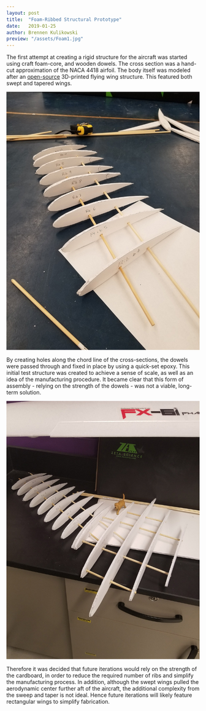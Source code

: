 ```yaml
---
layout: post
title:  "Foam-Ribbed Structural Prototype"
date:   2019-01-25
author: Brennen Kulikowski
preview: "/assets/Foam1.jpg"
---
```


The first attempt at creating a rigid structure for the aircraft was started using craft foam-core, and wooden dowels.
The cross section was a hand-cut approximation of the NACA 4418 airfoil. The body itself was modeled after an
[open-source](https://3dprint.com/46348/openswift-flying-wing/) 3D-printed flying wing structure. This featured
both swept and tapered wings.


![Foamcore Wing](/assets/Foam1.jpg)


By creating holes along the chord line of the cross-sections, the dowels were passed through and fixed in place by using
a quick-set epoxy. This initial test structure was created to achieve a sense of scale, as well as an idea of the manufacturing procedure.
It became clear that this form of assembly - relying on the strength of the dowels - was not a viable, long-term solution.


![Foamcore Fuselage and Wing](/assets/Foam3.jpg)


Therefore it was decided that future iterations would rely on the strength of the cardboard, in order to reduce the required
number of ribs and simplify the manufacturing process. In addition, although the swept wings pulled the aerodynamic center further
aft of the aircraft, the additional complexity from the sweep and taper is not ideal. Hence future iterations will likely feature
rectangular wings to simplify fabrication.

